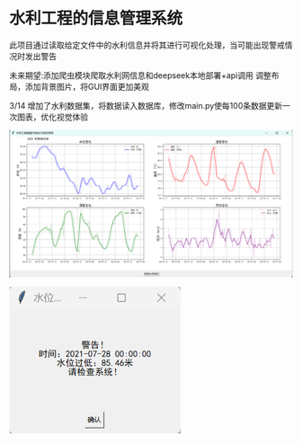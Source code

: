 # 水利工程的信息管理系统
此项目通过读取给定文件中的水利信息并将其进行可视化处理，当可能出现警戒情况时发出警告

未来期望:添加爬虫模块爬取水利网信息和deepseek本地部署+api调用
调整布局，添加背景图片，将GUI界面更加美观

3/14 增加了水利数据集，将数据读入数据库，修改main.py使每100条数据更新一次图表，优化视觉体验

![项目概览](https://github.com/GreypLa1n/Information-management-system-for-water-conservancy-projects/blob/main/images/project_overview.png)

![警告页面](https://github.com/GreypLa1n/Information-management-system-for-water-conservancy-projects/blob/main/images/project_warning.png?raw=true)